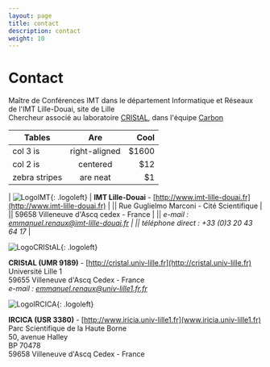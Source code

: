 ```yaml
---
layout: page
title: contact
description: contact
weight: 10
---
```



# Contact
Maître de Conférences IMT dans le département Informatique et Réseaux de l'IMT Lille-Douai, site de Lille  
Chercheur associé au laboratoire [CRIStAL](http://cristal.univ-lille.fr), dans l'équipe [Carbon](http://www.cristal.univ-lille.fr/carbon/)

| Tables        | Are           | Cool  |
| ------------- |:-------------:| -----:|
| col 3 is      | right-aligned | $1600 |
| col 2 is      | centered      |   $12 |
| zebra stripes | are neat      |    $1 |


| ![LogoIMT]({{site.url}}/img/logo_imtlille.svg){: .logoleft} | **IMT Lille-Douai** - [http://www.imt-lille-douai.fr](http://www.imt-lille-douai.fr) | 
|| Rue Guglielmo Marconi - Cité Scientifique |
|| 59658 Villeneuve d'Ascq cedex - France |
|| *e-mail : <a href="mailto:emmanuel.renaux@imt-lille-douai.fr">emmanuel.renaux@imt-lille-douai.fr</a> | 
|| téléphone direct : +33 (0)3 20 43 64 17*  |


![LogoCRIStAL]({{site.url}}/img/logoCRIStAL.svg){: .logoleft}  

**CRIStAL (UMR 9189)** - [http://cristal.univ-lille.fr](http://cristal.univ-lille.fr)  
Université Lille 1  
59655 Villeneuve d'Ascq Cedex - France    
*e-mail : <a href="mailto:emmanuel.renaux@univ-lille1.fr">emmanuel.renaux@univ-lille1.fr.fr</a>*


![LogoIRCICA]({{site.url}}/img/Logo_Ircica_Couleur_RVB_1.jpg){: .logoleft}  

**IRCICA (USR 3380)** - [http://www.iricia.univ-lille1.fr](www.iricia.univ-lille1.fr)   
Parc Scientifique de la Haute Borne  
50, avenue Halley  
BP 70478  
59658 Villeneuve d'Ascq Cedex - France

